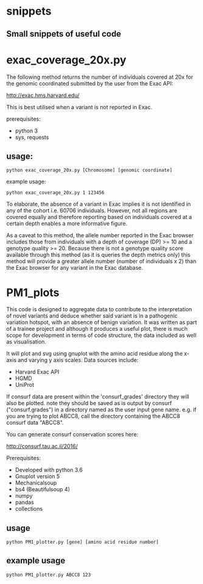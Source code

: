 # snippets
## Small snippets of useful code

# exac_coverage_20x.py

The following method returns the number of individuals covered at 20x for the genomic coordinated submitted by the user
from the Exac API:

http://exac.hms.harvard.edu/

This is best utilised when a variant is not reported in Exac.

prerequisites: 
* python 3
* sys, requests

## usage:

    python exac_coverage_20x.py [Chromosome] [genomic coordinate]

example usage:

    python exac_coverage_20x.py 1 123456

To elaborate, the absence of a variant in Exac implies it is not identified in any of the cohort i.e. 60706 individuals.
However, not all regions are covered equally and therefore reporting based on individuals covered at a certain depth enables
a more informative figure.

As a caveat to this method, the allele number reported in the Exac browser includes those from individuals with a depth of coverage (DP) >= 10 
and a genotype quality >= 20. Because there is not a genotype quality score available through this method (as it is queries the depth metrics only)
this method will provide a greater allele number (number of individuals x 2) than the Exac browser for any variant in the Exac database.

# PM1_plots

This code is designed to aggregate data to contribute to the interpretation of novel variants and deduce whether said variant is in a pathogenic variation hotspot, with an absence of benign variation.
It was written as part of a trainee project and although it produces a useful plot, there is much scope for development in terms of code structure,
the data included as well as visualisation.

It will plot and svg using gnuplot with the amino acid residue along the x-axis and varying y axis scales. Data sources include:
* Harvard Exac API 
* HGMD
* UniProt 

If consurf data are present within the 'consurf_grades' directory they will also be plotted. 
note they should be saved as is output by consurf ("consurf.grades") in a directory  named as the user input gene name.
e.g. if you are trying to plot ABCC8, call the directory containing the ABCC8 consurf data "ABCC8".

You can generate consurf conservation scores here:

http://consurf.tau.ac.il/2016/

Prerequisites:
* Developed with python 3.6
* Gnuplot version 5
* Mechanicalsoup
* bs4 (Beautifulsoup 4)
* numpy
* pandas
* collections

## usage 

    python PM1_plotter.py [gene] [amino acid residue number]

## example usage

    python PM1_plotter.py ABCC8 123

